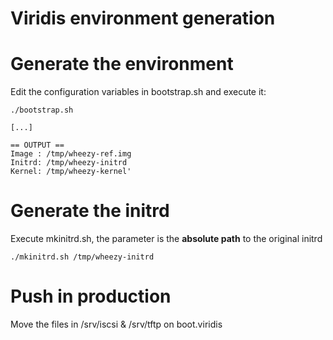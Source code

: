 Viridis environment generation
==============================

# Generate the environment

Edit the configuration variables in bootstrap.sh and execute it:

    ./bootstrap.sh
    
    [...]
    
    == OUTPUT ==
    Image : /tmp/wheezy-ref.img
    Initrd: /tmp/wheezy-initrd
    Kernel: /tmp/wheezy-kernel'

# Generate the initrd

Execute mkinitrd.sh, the parameter is the **absolute path** to the original initrd

    ./mkinitrd.sh /tmp/wheezy-initrd

# Push in production

Move the files in /srv/iscsi & /srv/tftp on boot.viridis

